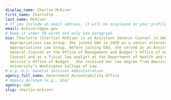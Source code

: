 ```yaml
---
display_name: Charlie McKiver
first_name: Charlotte
last_name: McKiver
# If you include an email address, it will be displayed on your profile page
email: mckiverc@gao.gov
# Keep it under 50 words and only one paragraph
bio: Charlotte (Charlie) McKiver is an Assistant General Counsel in GAO’s
  Appropriations Law Group. She joined GAO in 2020 as a senior attorney in the
  Appropriations Law Group. Before joining GAO, she served as an Assistant
  General Counsel at the Office of Management and Budget’s Office of General
  Counsel and as a fiscal law analyst at the Department of Health and Human
  Service’s Office of Budget.  She received her law degree from American
  University’s Washington College of Law.
# e.g. U.S. General Services Administration
agency_full_name: Government Accountability Office
# Agency Acronym [e.g., GSA]
agency: GAO
slug: charlie-mckiver
---
```

